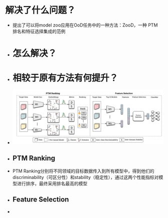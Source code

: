 # 解决了什么问题？
- 提出了可以将model zoo应用在OoD任务中的一种方法：ZooD，一种 PTM 排名和特征选择集成的范例
- # 怎么解决？
- # 相较于原有方法有何提升？
- ![image.png](../assets/image_1697550881874_0.png)
- ## PTM Ranking
- PTM Ranking分别将不同领域的目标数据传入到所有模型中，得到他们的discriminability（可区分性）和stability（稳定性），通过这两个性能指标对模型进行排序，最终采用排名最高的模型
- ## Feature Selection
-